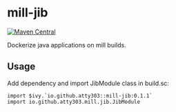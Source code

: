 # mill-jib

[![Maven Central](https://maven-badges.herokuapp.com/maven-central/io.github.atty303/mill-jib_2.13/badge.svg)](https://maven-badges.herokuapp.com/maven-central/io.github.atty303/mill-jib_2.13)

Dockerize java applications on mill builds.

## Usage

Add dependency and import JibModule class in build.sc:

```
import $ivy.`io.github.atty303::mill-jib:0.1.1`
import io.github.atty303.mill.jib.JibModule
```
